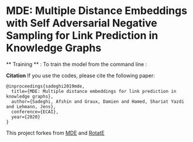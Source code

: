 # MDE: Multiple Distance Embeddings with Self Adversarial Negative Sampling for Link Prediction in Knowledge Graphs

** Training ** :
 To train the model from the command line :


**Citation**
If you use the codes, please cite the following paper:
```
@inproceedings{sadeghi2019mde,
  title={MDE: Multiple distance embeddings for link prediction in knowledge graphs},
  author={Sadeghi, Afshin and Graux, Damien and Hamed, Shariat Yazdi and Lehmann, Jens},
  conference={ECAI},
  year={2020}
}
```

This project forkes from [MDE](https://github.com/mlwin-de/MDE) and [RotatE](https://github.com/DeepGraphLearning/KnowledgeGraphEmbedding)

